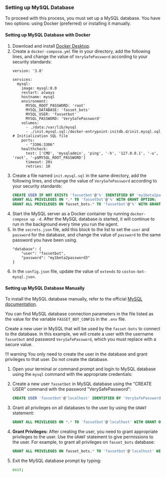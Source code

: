 ### Setting up MySQL Database

To proceed with this process, you must set up a MySQL database. You have two options: using Docker (preferred) or installing it manually.

#### Setting up MySQL Database with Docker

1. Download and install [Docker Desktop](https://www.docker.com/products/docker-desktop/).
2. Create a `docker-compose.yml` file in your directory, add the following lines, and change the value of `VerySafePassword` according to your security standards:
   ```docker
   version: '3.8'

   services:
     mysql:
       image: mysql:8.0
       restart: always
       hostname: mysql
       environment:
         MYSQL_ROOT_PASSWORD: 'root'
         MYSQL_DATABASE: 'fasset_bots'
         MYSQL_USER: 'fassetbot'
         MYSQL_PASSWORD: 'VerySafePassword'
       volumes:
         - ./data:/var/lib/mysql
         - ./init.mysql.sql:/docker-entrypoint-initdb.d/init.mysql.sql # Initialization SQL file
       ports:
         - "3306:3306"
       healthcheck:
         test: ['CMD', 'mysqladmin', 'ping', '-h', '127.0.0.1', '-u', 'root', '-p$MYSQL_ROOT_PASSWORD']
         timeout: 20s
         retries: 10
   ```
3. Create a file named `init.mysql.sql` in the same directory, add the following lines, and change the value of `VerySafePassword` according to your security standards:
   ```sql
   CREATE USER IF NOT EXISTS 'fassetbot'@'%' IDENTIFIED BY 'my1beta2password3';
   GRANT ALL PRIVILEGES ON *.* TO 'fassetbot'@'%' WITH GRANT OPTION;
   GRANT ALL PRIVILEGES ON fasset_bots.* TO 'fassetbot'@'%' WITH GRANT OPTION;
   ```
4. Start the MySQL server as a Docker container by running `docker-compose up -d`. After the MySQL database is started, it will continue to run in the background every time you run the agent.
5. In the `secrets.json` file, add this block to the list to set the `user` and `password` for the database, and change the value of `password` to the same password you have been using.
    ```
    "database": {
        "user": "fassetbot",
        "password": "my1beta2password3"
    }
    ```
6. In the `config.json` file, update the value of `extends` to `coston-bot-mysql.json`.

#### Setting up MySQL Database Manually

To install the MySQL database manually, refer to the official [MySQL documentation](https://dev.mysql.com/doc/).

You can find MySQL database connection parameters in the file listed as the value for the variable `FASSET_BOT_CONFIG` in the `.env` file.

Create a new user in MySQL that will be used by the `fasset-bots` to connect to the database. In this example, we will create a user with the username `fassetbot` and password `VerySafePassword`, which you must replace with a secure value.

!!! warning
	You only need to create the user in the database and grant privileges to that user. Do not create the database.

1. Open your terminal or command prompt and login to MySQL database using the `mysql` command with the appropriate credentials:

2. Create a new user `fassetbot` in MySQL database using the "CREATE USER" command with the password "VerySafePassword":
     
    ```sql
    CREATE USER 'fassetbot'@'localhost' IDENTIFIED BY 'VerySafePassword';
    ```

3. Grant all privileges on all databases to the user by using the `GRANT` statement:
    
    ```sql
    GRANT ALL PRIVILEGES ON *.* TO 'fassetbot'@'localhost' WITH GRANT OPTION;
    ```

4. **Grant Privileges:**
    After creating the user, you need to grant appropriate privileges to the user. Use the `GRANT` statement to give permissions to the user. For example, to grant all privileges on `fasset_bots` database:
     ```sql
     GRANT ALL PRIVILEGES ON fasset_bots.* TO 'fassetbot'@'localhost' WITH GRANT OPTION;
     ```

5. Exit the MySQL database prompt by typing:
    
    ```bash
    exit;
    ```